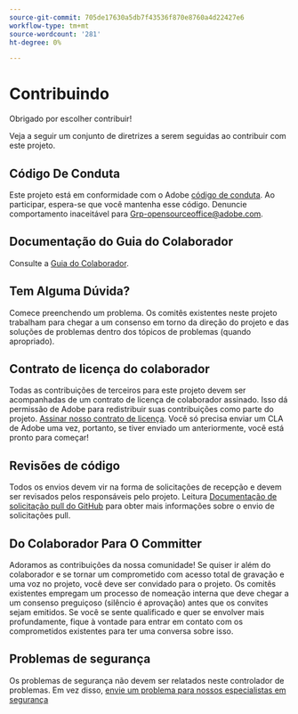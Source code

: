 ```yaml
---
source-git-commit: 705de17630a5db7f43536f870e8760a4d22427e6
workflow-type: tm+mt
source-wordcount: '281'
ht-degree: 0%

---
```

# Contribuindo

Obrigado por escolher contribuir!

Veja a seguir um conjunto de diretrizes a serem seguidas ao contribuir com este projeto.

## Código De Conduta

Este projeto está em conformidade com o Adobe [código de conduta](code-of-conduct.md). Ao participar, espera-se que você mantenha esse código. Denuncie comportamento inaceitável para
[Grp-opensourceoffice@adobe.com](mailto:Grp-opensourceoffice@adobe.com).

## Documentação do Guia do Colaborador

Consulte a [Guia do Colaborador](https://experienceleague.adobe.com/docs/contributor/contributor-guide/introduction.html).

## Tem Alguma Dúvida?

Comece preenchendo um problema. Os comitês existentes neste projeto trabalham para chegar a um consenso em torno da direção do projeto e das soluções de problemas dentro dos tópicos de problemas (quando apropriado).

## Contrato de licença do colaborador

Todas as contribuições de terceiros para este projeto devem ser acompanhadas de um contrato de licença de colaborador assinado. Isso dá permissão de Adobe para redistribuir suas contribuições como parte do projeto. [Assinar nosso contrato de licença](http://opensource.adobe.com/cla.html). Você só precisa enviar um CLA de Adobe uma vez, portanto, se tiver enviado um anteriormente, você está pronto para começar!

## Revisões de código

Todos os envios devem vir na forma de solicitações de recepção e devem ser revisados pelos responsáveis pelo projeto. Leitura [Documentação de solicitação pull do GitHub](https://help.github.com/articles/about-pull-requests/)
para obter mais informações sobre o envio de solicitações pull.

<!--
Lastly, please follow the [pull request template](PULL_REQUEST_TEMPLATE.md) when
submitting a pull request!
-->

## Do Colaborador Para O Committer

Adoramos as contribuições da nossa comunidade! Se quiser ir além do colaborador e se tornar um comprometido com acesso total de gravação e uma voz no projeto, você deve ser convidado para o projeto. Os comitês existentes empregam um processo de nomeação interna que deve chegar a um consenso preguiçoso (silêncio é aprovação) antes que os convites sejam emitidos. Se você se sente qualificado e quer se envolver mais profundamente, fique à vontade para entrar em contato com os comprometidos existentes para ter uma conversa sobre isso.

## Problemas de segurança

Os problemas de segurança não devem ser relatados neste controlador de problemas. Em vez disso, [envie um problema para nossos especialistas em segurança](https://helpx.adobe.com/security/alertus.html)
